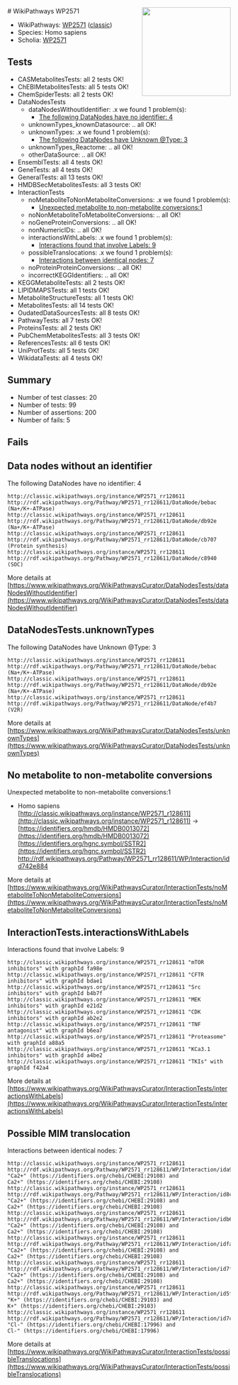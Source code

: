 <img style="float: right; width: 200px" src="https://upload.wikimedia.org/wikipedia/commons/thumb/8/83/Wplogo_with_text_500.png/640px-Wplogo_with_text_500.png" />
# WikiPathways WP2571

* WikiPathways: [WP2571](https://wikipathways.org/pathways/WP2571) ([classic](https://classic.wikipathways.org/instance/WP2571))
* Species: Homo sapiens
* Scholia: [WP2571](https://scholia.toolforge.org/wikipathways/WP2571)
## Tests
* CASMetabolitesTests: all 2 tests OK!
* ChEBIMetabolitesTests: all 5 tests OK!
* ChemSpiderTests: all 2 tests OK!
* DataNodesTests
    * dataNodesWithoutIdentifier: .x we found 1 problem(s):
        * [The following DataNodes have no identifier: 4](#d2d32fa3)
    * unknownTypes_knownDatasource: .. all OK!
    * unknownTypes: .x we found 1 problem(s):
        * [The following DataNodes have Unknown @Type: 3](#839973e1)
    * unknownTypes_Reactome: .. all OK!
    * otherDataSource: .. all OK!
* EnsemblTests: all 4 tests OK!
* GeneTests: all 4 tests OK!
* GeneralTests: all 13 tests OK!
* HMDBSecMetabolitesTests: all 3 tests OK!
* InteractionTests
    * noMetaboliteToNonMetaboliteConversions: .x we found 1 problem(s):
        * [Unexpected metabolite to non-metabolite conversions:1](#a27bf36d)
    * noNonMetaboliteToMetaboliteConversions: .. all OK!
    * noGeneProteinConversions: .. all OK!
    * nonNumericIDs: .. all OK!
    * interactionsWithLabels: .x we found 1 problem(s):
        * [Interactions found that involve Labels: 9](#630d2680)
    * possibleTranslocations: .x we found 1 problem(s):
        * [Interactions between identical nodes: 7](#1c11820c)
    * noProteinProteinConversions: .. all OK!
    * incorrectKEGGIdentifiers: .. all OK!
* KEGGMetaboliteTests: all 2 tests OK!
* LIPIDMAPSTests: all 1 tests OK!
* MetaboliteStructureTests: all 1 tests OK!
* MetabolitesTests: all 14 tests OK!
* OudatedDataSourcesTests: all 8 tests OK!
* PathwayTests: all 7 tests OK!
* ProteinsTests: all 2 tests OK!
* PubChemMetabolitesTests: all 3 tests OK!
* ReferencesTests: all 6 tests OK!
* UniProtTests: all 5 tests OK!
* WikidataTests: all 4 tests OK!


## Summary

* Number of test classes: 20
* Number of tests: 99
* Number of assertions: 200
* Number of fails: 5

## Fails

<a name="d2d32fa3" />

## Data nodes without an identifier

The following DataNodes have no identifier: 4
```
http://classic.wikipathways.org/instance/WP2571_rr128611 http://rdf.wikipathways.org/Pathway/WP2571_rr128611/DataNode/bebac (Na+/K+-ATPase)
http://classic.wikipathways.org/instance/WP2571_rr128611 http://rdf.wikipathways.org/Pathway/WP2571_rr128611/DataNode/db92e (Na+/K+-ATPase)
http://classic.wikipathways.org/instance/WP2571_rr128611 http://rdf.wikipathways.org/Pathway/WP2571_rr128611/DataNode/cb707 (Protein synthesis)
http://classic.wikipathways.org/instance/WP2571_rr128611 http://rdf.wikipathways.org/Pathway/WP2571_rr128611/DataNode/c8940 (SOC)
```

More details at [https://www.wikipathways.org/WikiPathwaysCurator/DataNodesTests/dataNodesWithoutIdentifier](https://www.wikipathways.org/WikiPathwaysCurator/DataNodesTests/dataNodesWithoutIdentifier)

<a name="839973e1" />

## DataNodesTests.unknownTypes

The following DataNodes have Unknown @Type: 3
```
http://classic.wikipathways.org/instance/WP2571_rr128611 http://rdf.wikipathways.org/Pathway/WP2571_rr128611/DataNode/bebac (Na+/K+-ATPase)
http://classic.wikipathways.org/instance/WP2571_rr128611 http://rdf.wikipathways.org/Pathway/WP2571_rr128611/DataNode/db92e (Na+/K+-ATPase)
http://classic.wikipathways.org/instance/WP2571_rr128611 http://rdf.wikipathways.org/Pathway/WP2571_rr128611/DataNode/ef4b7 (V2R)
```

More details at [https://www.wikipathways.org/WikiPathwaysCurator/DataNodesTests/unknownTypes](https://www.wikipathways.org/WikiPathwaysCurator/DataNodesTests/unknownTypes)

<a name="a27bf36d" />

## No metabolite to non-metabolite conversions

Unexpected metabolite to non-metabolite conversions:1

* Homo sapiens [http://classic.wikipathways.org/instance/WP2571_r128611](http://classic.wikipathways.org/instance/WP2571_r128611) → [https://identifiers.org/hmdb/HMDB0013072](https://identifiers.org/hmdb/HMDB0013072) [https://identifiers.org/hgnc.symbol/SSTR2](https://identifiers.org/hgnc.symbol/SSTR2) http://rdf.wikipathways.org/Pathway/WP2571_rr128611/WP/Interaction/idd742e884<br />


More details at [https://www.wikipathways.org/WikiPathwaysCurator/InteractionTests/noMetaboliteToNonMetaboliteConversions](https://www.wikipathways.org/WikiPathwaysCurator/InteractionTests/noMetaboliteToNonMetaboliteConversions)

<a name="630d2680" />

## InteractionTests.interactionsWithLabels

Interactions found that involve Labels: 9
```
http://classic.wikipathways.org/instance/WP2571_rr128611 "mTOR inhibitors" with graphId fa98e
http://classic.wikipathways.org/instance/WP2571_rr128611 "CFTR 
inhibitors" with graphId bdae1
http://classic.wikipathways.org/instance/WP2571_rr128611 "Src inhibitors" with graphId b4b7f
http://classic.wikipathways.org/instance/WP2571_rr128611 "MEK inhibitors" with graphId e21d2
http://classic.wikipathways.org/instance/WP2571_rr128611 "CDK inhibitors" with graphId ab2e2
http://classic.wikipathways.org/instance/WP2571_rr128611 "TNF 
antagonist" with graphId b6ea7
http://classic.wikipathways.org/instance/WP2571_rr128611 "Proteasome" with graphId a88a5
http://classic.wikipathways.org/instance/WP2571_rr128611 "KCa3.1 
inhibitors" with graphId a4be2
http://classic.wikipathways.org/instance/WP2571_rr128611 "TKIs" with graphId f42a4
```

More details at [https://www.wikipathways.org/WikiPathwaysCurator/InteractionTests/interactionsWithLabels](https://www.wikipathways.org/WikiPathwaysCurator/InteractionTests/interactionsWithLabels)

<a name="1c11820c" />

## Possible MIM translocation

Interactions between identical nodes: 7
```
http://classic.wikipathways.org/instance/WP2571_rr128611 http://rdf.wikipathways.org/Pathway/WP2571_rr128611/WP/Interaction/ida96588c8 "Ca2+" (https://identifiers.org/chebi/CHEBI:29108) and 
Ca2+" (https://identifiers.org/chebi/CHEBI:29108)
http://classic.wikipathways.org/instance/WP2571_rr128611 http://rdf.wikipathways.org/Pathway/WP2571_rr128611/WP/Interaction/id8c9cef96 "Ca2+" (https://identifiers.org/chebi/CHEBI:29108) and 
Ca2+" (https://identifiers.org/chebi/CHEBI:29108)
http://classic.wikipathways.org/instance/WP2571_rr128611 http://rdf.wikipathways.org/Pathway/WP2571_rr128611/WP/Interaction/idb687c214 "Ca2+" (https://identifiers.org/chebi/CHEBI:29108) and 
Ca2+" (https://identifiers.org/chebi/CHEBI:29108)
http://classic.wikipathways.org/instance/WP2571_rr128611 http://rdf.wikipathways.org/Pathway/WP2571_rr128611/WP/Interaction/idfa8d6531 "Ca2+" (https://identifiers.org/chebi/CHEBI:29108) and 
Ca2+" (https://identifiers.org/chebi/CHEBI:29108)
http://classic.wikipathways.org/instance/WP2571_rr128611 http://rdf.wikipathways.org/Pathway/WP2571_rr128611/WP/Interaction/id7fcc89a9 "Ca2+" (https://identifiers.org/chebi/CHEBI:29108) and 
Ca2+" (https://identifiers.org/chebi/CHEBI:29108)
http://classic.wikipathways.org/instance/WP2571_rr128611 http://rdf.wikipathways.org/Pathway/WP2571_rr128611/WP/Interaction/id5f88598d "K+" (https://identifiers.org/chebi/CHEBI:29103) and 
K+" (https://identifiers.org/chebi/CHEBI:29103)
http://classic.wikipathways.org/instance/WP2571_rr128611 http://rdf.wikipathways.org/Pathway/WP2571_rr128611/WP/Interaction/id7c4bbde6 "Cl-" (https://identifiers.org/chebi/CHEBI:17996) and 
Cl-" (https://identifiers.org/chebi/CHEBI:17996)
```

More details at [https://www.wikipathways.org/WikiPathwaysCurator/InteractionTests/possibleTranslocations](https://www.wikipathways.org/WikiPathwaysCurator/InteractionTests/possibleTranslocations)

